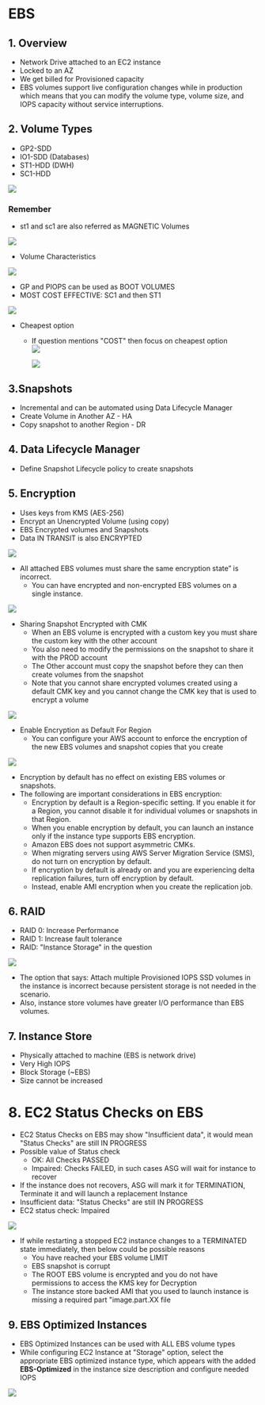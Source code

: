 # EBS

## 1. Overview		
- Network Drive attached to an EC2 instance		
- Locked to an AZ		
- We get billed for Provisioned capacity		
- EBS volumes support live configuration changes while in production which means that you can modify the volume type, volume size, and IOPS capacity without service interruptions.		
## 2. Volume Types		
- GP2-SDD		
- IO1-SDD (Databases)		
- ST1-HDD (DWH)		
- SC1-HDD
<img src="images/12.png">

### Remember
- st1 and sc1 are also referred as MAGNETIC Volumes		
<img src="images/13.png">

- Volume Characteristics
<img src="images/11.png">		

- GP and PIOPS can be used as BOOT VOLUMES										
- MOST COST EFFECTIVE: SC1 and then ST1
<img src="images/2.png">

- Cheapest option 
  - If question mentions "COST" then focus on cheapest option						
    <img src="images/3.png">
	
    <img src="images/4.png">

## 3.Snapshots		
- Incremental and can be automated using Data Lifecycle Manager		
- Create Volume in Another AZ - HA		
- Copy snapshot to another Region - DR		

## 4. Data Lifecycle Manager		
- Define Snapshot Lifecycle policy to create snapshots		
## 5. Encryption			
- Uses keys from KMS (AES-256)			
- Encrypt an Unencrypted Volume (using copy)			
- EBS Encrypted volumes and Snapshots			
- Data IN TRANSIT is also ENCRYPTED											
<img src="images/5.png">

- All attached EBS volumes must share the same encryption state” is incorrect. 
  - You can have encrypted and non-encrypted EBS volumes on a single instance.
<img src="images/6.png">

- Sharing Snapshot Encrypted with CMK											
  - When an EBS volume is encrypted with a custom key you must share the custom key with the other account
  - You also need to modify the permissions on the snapshot to share it with the PROD account
  - The Other account must copy the snapshot before they can then create volumes from the snapshot
  - Note that you cannot share encrypted volumes created using a default CMK key and you cannot change the CMK key that is used to encrypt a volume
<img src="images/7.png">

- Enable Encryption as Default For Region
  - You can configure your AWS account to enforce the encryption of the new EBS volumes and snapshot copies that you create
<img src="images/8.png">

  - Encryption by default has no effect on existing EBS volumes or snapshots.										
  - The following are important considerations in EBS encryption:
    - Encryption by default is a Region-specific setting. If you enable it for a Region, you cannot disable it for individual volumes or snapshots in that Region.
    - When you enable encryption by default, you can launch an instance only if the instance type supports EBS encryption.
    - Amazon EBS does not support asymmetric CMKs.
    - When migrating servers using AWS Server Migration Service (SMS), do not turn on encryption by default. 
    - If encryption by default is already on and you are experiencing delta replication failures, turn off encryption by default. 
    - Instead, enable AMI encryption when you create the replication job.

## 6. RAID			
- RAID 0: Increase Performance			
- RAID 1: Increase fault tolerance			
- RAID: "Instance Storage" in the question
<img src="images/1.png">

- The option that says: Attach multiple Provisioned IOPS SSD volumes in the instance is incorrect because persistent storage is not needed in the scenario.
- Also, instance store volumes have greater I/O performance than EBS volumes.	

## 7. Instance Store			
- Physically attached to machine (EBS is network drive)			
- Very High IOPS			
- Block Storage (~EBS)			
- Size cannot be increased
# 8. EC2 Status Checks on EBS											
- EC2 Status Checks on EBS may show "Insufficient data", it would mean "Status Checks" are still IN PROGRESS
- Possible value of Status check											
  - OK: All Checks PASSED											
  - Impaired: Checks FAILED, in such cases ASG will wait for instance to recover
- If the instance does not recovers, ASG will mark it for TERMINATION, Terminate it and will launch a replacement Instance
- Insufficient data: "Status Checks" are still IN PROGRESS
- EC2 status check: Impaired											
<img src="images/9.png">

- If while restarting a stopped EC2 instance changes to a TERMINATED state immediately, then below could be possible reasons
  - You have reached your EBS volume LIMIT											
  - EBS snapshot is corrupt											
  - The ROOT EBS volume is encrypted and you do not have permissions to access the KMS key for Decryption
  - The instance store backed AMI that you used to launch instance is missing a required part "image.part.XX file

## 9. EBS Optimized Instances											
- EBS Optimized Instances can be used with ALL EBS volume types											
- While configuring EC2 Instance at "Storage" option, select the appropriate EBS optimized instance type, which appears with the added **EBS-Optimized** in the instance size description and configure needed IOPS											
<img src="images/10.png">
